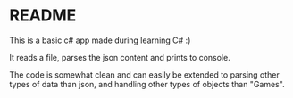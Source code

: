 # README

This is a basic c# app made during learning C# :)

It reads a file, parses the json content and prints to console.

The code is somewhat clean and can easily be extended to parsing other types of data than json,
and handling other types of objects than "Games".
